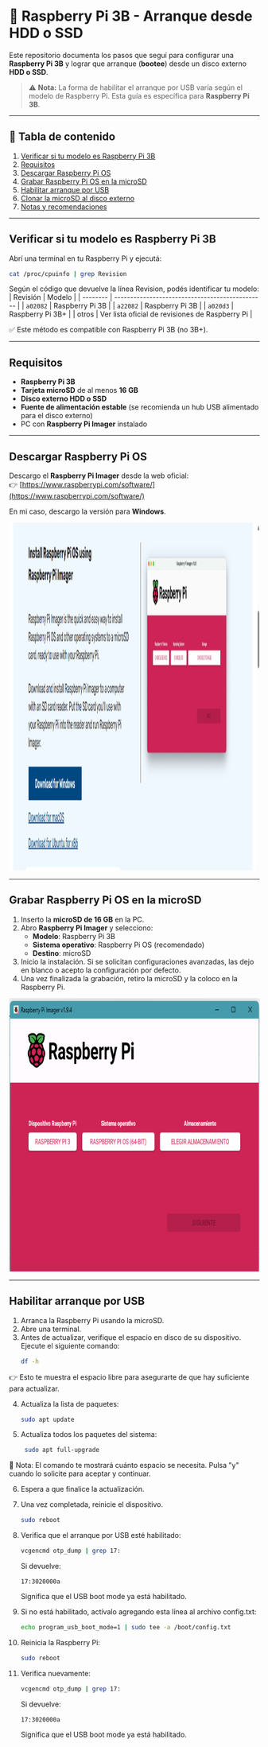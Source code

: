 # 🚀 Raspberry Pi 3B - Arranque desde HDD o SSD

Este repositorio documenta los pasos que seguí para configurar una **Raspberry Pi 3B** y lograr que arranque (**bootee**) desde un disco externo **HDD o SSD**.  
> ⚠️ **Nota:** La forma de habilitar el arranque por USB varía según el modelo de Raspberry Pi. Esta guía es específica para **Raspberry Pi 3B**.

---

## 📑 Tabla de contenido

1. [Verificar si tu modelo es Raspberry Pi 3B](#verificar-modelo-raspberry-pi)
2. [Requisitos](#requisitos)
3. [Descargar Raspberry Pi OS](#descargar-raspberry-pi-os)
4. [Grabar Raspberry Pi OS en la microSD](#grabar-raspberry-pi-os-en-la-microsd)
5. [Habilitar arranque por USB](#habilitar-arranque-por-usb)
6. [Clonar la microSD al disco externo](#clonar-la-microsd-al-disco-externo)
7. [Notas y recomendaciones](#notas-y-recomendaciones)

---

## Verificar si tu modelo es Raspberry Pi 3B

Abrí una terminal en tu Raspberry Pi y ejecutá:

```bash
cat /proc/cpuinfo | grep Revision
```
Según el código que devuelve la línea Revision, podés identificar tu modelo:
| Revisión | Modelo                                          |
| -------- | ----------------------------------------------- |
| `a02082` | Raspberry Pi 3B                                 |
| `a22082` | Raspberry Pi 3B                                 |
| `a020d3` | Raspberry Pi 3B+                                |
| otros    | Ver lista oficial de revisiones de Raspberry Pi |

✅ Este método es compatible con Raspberry Pi 3B (no 3B+).

---
## Requisitos

- **Raspberry Pi 3B**
- **Tarjeta microSD** de al menos **16 GB**
- **Disco externo HDD o SSD**
- **Fuente de alimentación estable** (se recomienda un hub USB alimentado para el disco externo)
- PC con **Raspberry Pi Imager** instalado

---

## Descargar Raspberry Pi OS

Descargo el **Raspberry Pi Imager** desde la web oficial:  
👉 [https://www.raspberrypi.com/software/](https://www.raspberrypi.com/software/)  

En mi caso, descargo la versión para **Windows**.  
<p align="center">
  <img src="images/img1.png" alt="captura de pantalla de web" width="800" height="700"/>
</p>


---

## Grabar Raspberry Pi OS en la microSD

1. Inserto la **microSD de 16 GB** en la PC.
2. Abro **Raspberry Pi Imager** y selecciono:  
   - **Modelo**: Raspberry Pi 3B  
   - **Sistema operativo**: Raspberry Pi OS (recomendado)  
   - **Destino**: microSD  
3. Inicio la instalación. Si se solicitan configuraciones avanzadas, las dejo en blanco o acepto la configuración por defecto.
4. Una vez finalizada la grabación, retiro la microSD y la coloco en la Raspberry Pi.

<p align="center">
  <img src="images/img2.png" alt="captura de pantalla de web" width="550" height="550"/>
</p>


---

## Habilitar arranque por USB

1. Arranca la Raspberry Pi usando la microSD.
2. Abre una terminal.
3. Antes de actualizar, verifique el espacio en disco de su dispositivo. Ejecute el siguiente comando:
    ```bash
    df -h
  👉 Esto te muestra el espacio libre para asegurarte de que hay suficiente para actualizar.
  
4. Actualiza la lista de paquetes:
   ```bash
   sudo apt update
5. Actualiza todos los paquetes del sistema:
   ```bash
    sudo apt full-upgrade
  📌 Nota: El comando te mostrará cuánto espacio se necesita. Pulsa "y" cuando lo solicite para aceptar y continuar.
  
6. Espera a que finalice la actualización.
7. Una vez completada, reinicie el dispositivo.
    ```bash
    sudo reboot
8. Verifica que el arranque por USB esté habilitado:
    ```bash
    vcgencmd otp_dump | grep 17:
    ```

    Si devuelve:
    ```text
    17:3020000a
    ```

    Significa que el USB boot mode ya está habilitado.

9. Si no está habilitado, actívalo agregando esta línea al archivo config.txt:
    ```bash
    echo program_usb_boot_mode=1 | sudo tee -a /boot/config.txt

10. Reinicia la Raspberry Pi:
    ```bash
    sudo reboot

11. Verifica nuevamente:
    ```bash
    vcgencmd otp_dump | grep 17:
    ```
    
    Si devuelve:
    ```text
    17:3020000a
    ```
    
    Significa que el USB boot mode ya está habilitado.




